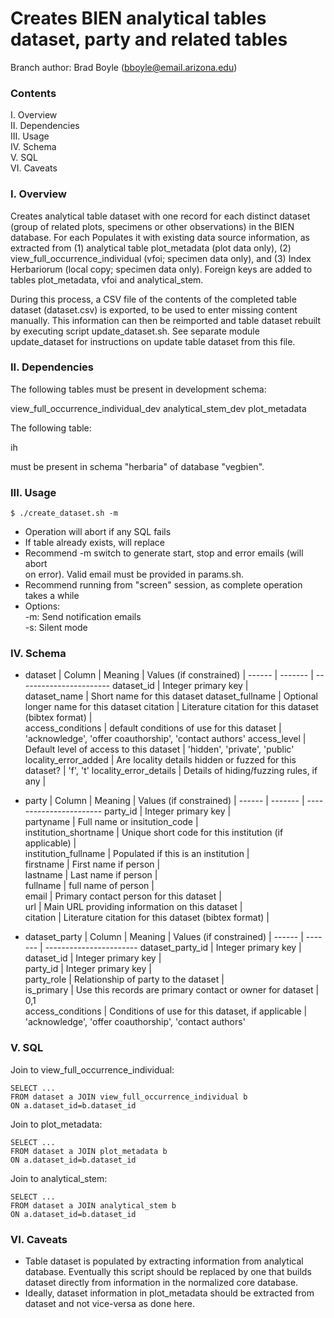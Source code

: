 # Creates BIEN analytical tables dataset, party and related tables

Branch author: Brad Boyle (bboyle@email.arizona.edu)  

### Contents

I. Overview  
II. Dependencies  
III. Usage  
IV. Schema  
V. SQL  
VI. Caveats  

### I. Overview

Creates analytical table dataset with one record for each distinct dataset (group of related plots, specimens or other observations) in the BIEN database. For each Populates it with existing data source information, as extracted from (1) analytical table plot_metadata (plot data only), (2) view_full_occurrence_individual (vfoi; specimen data only), and (3) Index Herbariorum (local copy; specimen data only). Foreign keys are added to tables plot_metadata, vfoi and analytical_stem. 

During this process, a CSV file of the contents of the completed table dataset (dataset.csv) is exported, to be used to enter missing content manually. This information can then be reimported and table dataset rebuilt by executing script update_dataset.sh. See separate module update_dataset for instructions on update table dataset from this file.

### II. Dependencies

The following tables must be present in development schema:

view_full_occurrence_individual_dev
analytical_stem_dev
plot_metadata

The following table:

ih 

must be present in schema "herbaria" of database "vegbien". 
  	
### III. Usage

```
$ ./create_dataset.sh -m

```

  * Operation will abort if any SQL fails
  * If table already exists, will replace
  * Recommend -m switch to generate start, stop and error emails (will abort  
    on error). Valid email must be provided in params.sh.
  * Recommend running from "screen" session, as complete 
    operation takes a while
  * Options:  
  	-m: Send notification emails  
  	-s: Silent mode  
  	
### IV. Schema

* dataset
| Column | Meaning | Values (if constrained)
| ------ | ------- | -----------------------
dataset_id	|	Integer primary key	|	
dataset_name	|	Short name for this dataset 
dataset_fullname	|	Optional longer name for this dataset 
citation	|	Literature citation for this dataset (bibtex format)	|	
access_conditions	|	default conditions of use for this dataset	|	'acknowledge', 'offer coauthorship', 'contact authors'
access_level	|	Default level of access to this dataset	|	'hidden', 'private', 'public'
locality_error_added	|	Are locality details hidden or fuzzed for this dataset?	|	'f', 't'
locality_error_details	|	Details of hiding/fuzzing rules, if any	|	

* party
| Column | Meaning | Values (if constrained)
| ------ | ------- | -----------------------
party_id	|	Integer primary key	|	
partyname	|	Full name or insitution_code |	
institution_shortname	|	Unique short code for this institution (if applicable)	|		
institution_fullname	|	Populated if this is an institution	|		
firstname	|	First name if person	|	
lastname	|	Last name if person	|	
fullname	|	full name of person	|	
email	|	Primary contact person for this dataset	|	
url	|	Main URL providing information on this dataset	|	
citation	|	Literature citation for this dataset (bibtex format)	|	

* dataset_party
| Column | Meaning | Values (if constrained)
| ------ | ------- | -----------------------
dataset_party_id	|	Integer primary key	|	
dataset_id	|	Integer primary key	|	
party_id	|	Integer primary key	|	
party_role	|	Relationship of party to the dataset |	
is_primary	|	Use this records are primary contact or owner for dataset	| 0,1	
access_conditions	|	Conditions of use for this dataset, if applicable	|	'acknowledge', 'offer coauthorship', 'contact authors'


### V. SQL

Join to view_full_occurrence_individual:  

```
SELECT ...
FROM dataset a JOIN view_full_occurrence_individual b
ON a.dataset_id=b.dataset_id

```

Join to plot_metadata:

```
SELECT ...
FROM dataset a JOIN plot_metadata b
ON a.dataset_id=b.dataset_id

```

Join to analytical_stem:

```
SELECT ...
FROM dataset a JOIN analytical_stem b
ON a.dataset_id=b.dataset_id

```

### VI. Caveats

  * Table dataset is populated by extracting information from analytical database. Eventually this script should be replaced by one that builds dataset directly from information in  the normalized core database.
  * Ideally, dataset information in plot_metadata should be extracted from dataset and not vice-versa as done here.



